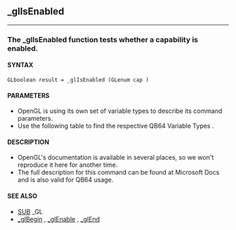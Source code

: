 ## _glIsEnabled
---

### The _glIsEnabled function tests whether a capability is enabled.

#### SYNTAX

`GLboolean result = _glIsEnabled (GLenum cap )`

#### PARAMETERS
* OpenGL is using its own set of variable types to describe its command parameters.
* Use the following table to find the respective QB64 Variable Types .


#### DESCRIPTION
* OpenGL's documentation is available in several places, so we won't reproduce it here for another time.
* The full description for this command can be found at Microsoft Docs and is also valid for QB64 usage.


#### SEE ALSO
* [SUB](./SUB.md) _GL
* [_glBegin](./_glBegin.md) , [_glEnable](./_glEnable.md) , [_glEnd](./_glEnd.md)
